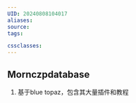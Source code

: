 ```yaml
---
UID: 20240808104017
aliases: 
source: 
tags:

cssclasses:
---
```

## Mornczpdatabase
1. 基于blue topaz，包含其大量插件和教程

